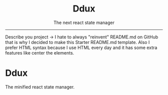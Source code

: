 <h1 align="center"> Ddux </h1>

<p align="center"> The next react state manager </p>

<hr/>

<p> Describe you project -> I hate to always "reinvent" README.md on GitHub that is why I decided to make this Starter README.md template. Also I prefer HTML syntax because I use HTML every day and it has some extra features like center the elements. </p>

# Ddux
The minified react state manager.
